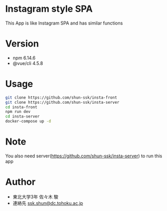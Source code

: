 # Instagram style SPA

This App is like Instagram SPA and has similar functions
 
# Version

* npm 6.14.6
* @vue/cli 4.5.8
 
# Usage
 
```bash
git clone https://github.com/shun-ssk/insta-front
git clone https://github.com/shun-ssk/insta-server
cd insta-front
npm run dev
cd insta-server
docker-compose up -d
```
 
# Note
 
 You also need server(https://github.com/shun-ssk/insta-server) to run this app
 
# Author
 
* 東北大学3年 佐々木 駿
* 連絡先 ssk.shun@dc.tohoku.ac.jp
